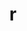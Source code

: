 ---
title: "r"
layout: cache
categories: [package, develop]
meta: {"compilers": ["gcc@11.4.0", "gcc@7.5.0"], "num_specs": 32, "num_specs_by_stack": {"build_systems": 10, "e4s": 10, "hep": 12, "root": 32}, "oss": ["ubuntu18.04", "ubuntu22.04"], "platforms": ["linux"], "stacks": ["build_systems", "e4s", "hep", "root"], "targets": ["x86_64_v3"], "versions": ["4.4.3"]}
spec_details: [{"compiler": "gcc@11.4.0", "hash": "2jldlhpppo4xceji3pdbadkjq3zvue57", "os": "ubuntu22.04", "platform": "linux", "size": "-", "stacks": ["e4s", "root"], "target": "x86_64_v3", "variants": ["~X", "build_system=autotools", "~memory_profiling", "patches:=abc572d", "~rmath"], "versions": ["4.4.3"]}, {"compiler": "gcc@7.5.0", "hash": "4msleczzjinegvlja6nprof7l5mb2jx2", "os": "ubuntu18.04", "platform": "linux", "size": "-", "stacks": ["build_systems", "root"], "target": "x86_64_v3", "variants": ["~X", "build_system=autotools", "~memory_profiling", "patches:=abc572d", "~rmath"], "versions": ["4.4.3"]}, {"compiler": "gcc@7.5.0", "hash": "53y6sbny63xhqt7n77tr6saddtl3opaf", "os": "ubuntu18.04", "platform": "linux", "size": "-", "stacks": ["build_systems", "root"], "target": "x86_64_v3", "variants": ["~X", "build_system=autotools", "~memory_profiling", "patches:=abc572d", "~rmath"], "versions": ["4.4.3"]}, {"compiler": "gcc@11.4.0", "hash": "5j2u5sch5dbdnd52barr36ss362j43fn", "os": "ubuntu22.04", "platform": "linux", "size": "-", "stacks": ["e4s", "root"], "target": "x86_64_v3", "variants": ["~X", "build_system=autotools", "~memory_profiling", "patches:=abc572d", "~rmath"], "versions": ["4.4.3"]}, {"compiler": "gcc@11.4.0", "hash": "75vvrap2yg2sp2oppruvvablbx7ze5gz", "os": "ubuntu22.04", "platform": "linux", "size": "-", "stacks": ["hep", "root"], "target": "x86_64_v3", "variants": ["~X", "build_system=autotools", "~memory_profiling", "patches:=abc572d", "~rmath"], "versions": ["4.4.3"]}, {"compiler": "gcc@7.5.0", "hash": "76qjlfwcpltzcahcdc6kylkm6zfwk634", "os": "ubuntu18.04", "platform": "linux", "size": "-", "stacks": ["build_systems", "root"], "target": "x86_64_v3", "variants": ["~X", "build_system=autotools", "~memory_profiling", "patches:=abc572d", "~rmath"], "versions": ["4.4.3"]}, {"compiler": "gcc@11.4.0", "hash": "7dqogkjazzqwjol2jwoxeiajxziktgjy", "os": "ubuntu22.04", "platform": "linux", "size": "-", "stacks": ["hep", "root"], "target": "x86_64_v3", "variants": ["~X", "build_system=autotools", "~memory_profiling", "patches:=abc572d", "~rmath"], "versions": ["4.4.3"]}, {"compiler": "gcc@7.5.0", "hash": "7qzbq6aowz5jktzruu425qwjwvajfiqy", "os": "ubuntu18.04", "platform": "linux", "size": "-", "stacks": ["build_systems", "root"], "target": "x86_64_v3", "variants": ["~X", "build_system=autotools", "~memory_profiling", "patches:=abc572d", "~rmath"], "versions": ["4.4.3"]}, {"compiler": "gcc@7.5.0", "hash": "b366vhlttcdvzpm5gx4dckreyvyaagd7", "os": "ubuntu18.04", "platform": "linux", "size": "-", "stacks": ["build_systems", "root"], "target": "x86_64_v3", "variants": ["~X", "build_system=autotools", "~memory_profiling", "patches:=abc572d", "~rmath"], "versions": ["4.4.3"]}, {"compiler": "gcc@11.4.0", "hash": "bhbtvrh4pstnhb4nafkjmdbfbjos2kko", "os": "ubuntu22.04", "platform": "linux", "size": "-", "stacks": ["e4s", "root"], "target": "x86_64_v3", "variants": ["~X", "build_system=autotools", "~memory_profiling", "patches:=abc572d", "~rmath"], "versions": ["4.4.3"]}, {"compiler": "gcc@11.4.0", "hash": "dh6elxe3hx2mfsto775rulhdz5lxjhid", "os": "ubuntu22.04", "platform": "linux", "size": "-", "stacks": ["hep", "root"], "target": "x86_64_v3", "variants": ["~X", "build_system=autotools", "~memory_profiling", "patches:=abc572d", "~rmath"], "versions": ["4.4.3"]}, {"compiler": "gcc@11.4.0", "hash": "e25mvmrvsfwvasrma3thnxpgrih4p46b", "os": "ubuntu22.04", "platform": "linux", "size": "-", "stacks": ["hep", "root"], "target": "x86_64_v3", "variants": ["~X", "build_system=autotools", "~memory_profiling", "patches:=abc572d", "~rmath"], "versions": ["4.4.3"]}, {"compiler": "gcc@11.4.0", "hash": "ffwbju2wvjvqccjf5qin276kwa4be5cs", "os": "ubuntu22.04", "platform": "linux", "size": "-", "stacks": ["e4s", "root"], "target": "x86_64_v3", "variants": ["~X", "build_system=autotools", "~memory_profiling", "patches:=abc572d", "~rmath"], "versions": ["4.4.3"]}, {"compiler": "gcc@11.4.0", "hash": "fl334extvzdydpcnqg6lopb3wnsxsowm", "os": "ubuntu22.04", "platform": "linux", "size": "-", "stacks": ["hep", "root"], "target": "x86_64_v3", "variants": ["~X", "build_system=autotools", "~memory_profiling", "patches:=abc572d", "~rmath"], "versions": ["4.4.3"]}, {"compiler": "gcc@7.5.0", "hash": "fsviezlsefkvv57hesrvzps6zkkifihc", "os": "ubuntu18.04", "platform": "linux", "size": "-", "stacks": ["build_systems", "root"], "target": "x86_64_v3", "variants": ["~X", "build_system=autotools", "~memory_profiling", "patches:=abc572d", "~rmath"], "versions": ["4.4.3"]}, {"compiler": "gcc@7.5.0", "hash": "m5nzvmmew7f5rab2c5br4bwoeak5bkzh", "os": "ubuntu18.04", "platform": "linux", "size": "-", "stacks": ["build_systems", "root"], "target": "x86_64_v3", "variants": ["~X", "build_system=autotools", "~memory_profiling", "patches:=abc572d", "~rmath"], "versions": ["4.4.3"]}, {"compiler": "gcc@7.5.0", "hash": "mipmmfi3o3cunjehui2uulvegcrqu67x", "os": "ubuntu18.04", "platform": "linux", "size": "-", "stacks": ["build_systems", "root"], "target": "x86_64_v3", "variants": ["~X", "build_system=autotools", "~memory_profiling", "patches:=abc572d", "~rmath"], "versions": ["4.4.3"]}, {"compiler": "gcc@11.4.0", "hash": "mkxtik4ergygjb3nyn5c6nrwcbdco45y", "os": "ubuntu22.04", "platform": "linux", "size": "-", "stacks": ["hep", "root"], "target": "x86_64_v3", "variants": ["~X", "build_system=autotools", "~memory_profiling", "patches:=abc572d", "~rmath"], "versions": ["4.4.3"]}, {"compiler": "gcc@11.4.0", "hash": "muswj2nwpftqvsiushsaw45amiu4vza4", "os": "ubuntu22.04", "platform": "linux", "size": "-", "stacks": ["hep", "root"], "target": "x86_64_v3", "variants": ["~X", "build_system=autotools", "~memory_profiling", "patches:=abc572d", "~rmath"], "versions": ["4.4.3"]}, {"compiler": "gcc@11.4.0", "hash": "oaxhdmtvswcicyog7ytogx6bfp7oiozk", "os": "ubuntu22.04", "platform": "linux", "size": "-", "stacks": ["e4s", "root"], "target": "x86_64_v3", "variants": ["~X", "build_system=autotools", "~memory_profiling", "patches:=abc572d", "~rmath"], "versions": ["4.4.3"]}, {"compiler": "gcc@11.4.0", "hash": "pg5o3fkse5ftxomgih77jgno7fzy26ex", "os": "ubuntu22.04", "platform": "linux", "size": "-", "stacks": ["e4s", "root"], "target": "x86_64_v3", "variants": ["~X", "build_system=autotools", "~memory_profiling", "patches:=abc572d", "~rmath"], "versions": ["4.4.3"]}, {"compiler": "gcc@7.5.0", "hash": "pvjzxe6qtupqpxeqqowpmu66imi5pu4x", "os": "ubuntu18.04", "platform": "linux", "size": "-", "stacks": ["build_systems", "root"], "target": "x86_64_v3", "variants": ["~X", "build_system=autotools", "~memory_profiling", "patches:=abc572d", "~rmath"], "versions": ["4.4.3"]}, {"compiler": "gcc@11.4.0", "hash": "pyixaxbk26yn5qrnepkzkdcku42fiiyd", "os": "ubuntu22.04", "platform": "linux", "size": "-", "stacks": ["hep", "root"], "target": "x86_64_v3", "variants": ["~X", "build_system=autotools", "~memory_profiling", "patches:=abc572d", "~rmath"], "versions": ["4.4.3"]}, {"compiler": "gcc@11.4.0", "hash": "qsdpi73qevqaan2apig3rebtzotnsus5", "os": "ubuntu22.04", "platform": "linux", "size": "-", "stacks": ["e4s", "root"], "target": "x86_64_v3", "variants": ["~X", "build_system=autotools", "~memory_profiling", "patches:=abc572d", "~rmath"], "versions": ["4.4.3"]}, {"compiler": "gcc@11.4.0", "hash": "t2ltbokwxgtj2qvqulfuhvy73mqokflw", "os": "ubuntu22.04", "platform": "linux", "size": "-", "stacks": ["hep", "root"], "target": "x86_64_v3", "variants": ["~X", "build_system=autotools", "~memory_profiling", "patches:=abc572d", "~rmath"], "versions": ["4.4.3"]}, {"compiler": "gcc@11.4.0", "hash": "tmkvdwj7oabaqazp4ttpwoewgbqd5efj", "os": "ubuntu22.04", "platform": "linux", "size": "-", "stacks": ["e4s", "root"], "target": "x86_64_v3", "variants": ["~X", "build_system=autotools", "~memory_profiling", "patches:=abc572d", "~rmath"], "versions": ["4.4.3"]}, {"compiler": "gcc@11.4.0", "hash": "uc7sw6c5ltrib5tpdxe3wzbqsu66ycrk", "os": "ubuntu22.04", "platform": "linux", "size": "-", "stacks": ["hep", "root"], "target": "x86_64_v3", "variants": ["~X", "build_system=autotools", "~memory_profiling", "patches:=abc572d", "~rmath"], "versions": ["4.4.3"]}, {"compiler": "gcc@7.5.0", "hash": "w5ygpsua2iiwijspivdm36kdu2a3i7hn", "os": "ubuntu18.04", "platform": "linux", "size": "-", "stacks": ["build_systems", "root"], "target": "x86_64_v3", "variants": ["~X", "build_system=autotools", "~memory_profiling", "patches:=abc572d", "~rmath"], "versions": ["4.4.3"]}, {"compiler": "gcc@11.4.0", "hash": "wmnjphieedytls4xyfw7nqcjcmoxjawk", "os": "ubuntu22.04", "platform": "linux", "size": "-", "stacks": ["e4s", "root"], "target": "x86_64_v3", "variants": ["~X", "build_system=autotools", "~memory_profiling", "patches:=abc572d", "~rmath"], "versions": ["4.4.3"]}, {"compiler": "gcc@11.4.0", "hash": "xkorggau5ksjzakjlkzidiu57vdvb4qs", "os": "ubuntu22.04", "platform": "linux", "size": "-", "stacks": ["hep", "root"], "target": "x86_64_v3", "variants": ["~X", "build_system=autotools", "~memory_profiling", "patches:=abc572d", "~rmath"], "versions": ["4.4.3"]}, {"compiler": "gcc@11.4.0", "hash": "xrou54radpklljpbs5gadtk6g65wocao", "os": "ubuntu22.04", "platform": "linux", "size": "-", "stacks": ["e4s", "root"], "target": "x86_64_v3", "variants": ["~X", "build_system=autotools", "~memory_profiling", "patches:=abc572d", "~rmath"], "versions": ["4.4.3"]}, {"compiler": "gcc@11.4.0", "hash": "zgc37uebmtgeti6frcqqjvudk6zblzyj", "os": "ubuntu22.04", "platform": "linux", "size": "-", "stacks": ["hep", "root"], "target": "x86_64_v3", "variants": ["~X", "build_system=autotools", "~memory_profiling", "patches:=abc572d", "~rmath"], "versions": ["4.4.3"]}]
---
